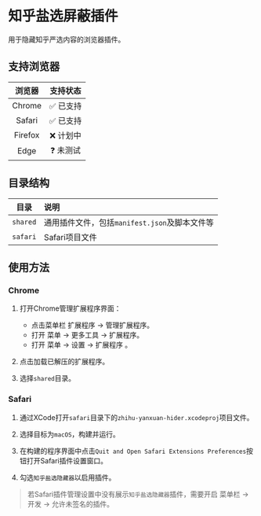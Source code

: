 # 知乎盐选屏蔽插件

用于隐藏知乎严选内容的浏览器插件。

## 支持浏览器

| 浏览器  |         支持状态          |
| :-----: | :-----------------------: |
| Chrome  | :white_check_mark: 已支持 |
| Safari  | :white_check_mark: 已支持 |
| Firefox |        :x: 计划中         |
|  Edge   |     :question: 未测试     |

## 目录结构

|   目录   | 说明                                          |
| :------: | :-------------------------------------------- |
| `shared` | 通用插件文件，包括`manifest.json`及脚本文件等 |
| `safari` | Safari项目文件                                |

## 使用方法

### Chrome

1. 打开Chrome管理扩展程序界面：

    - 点击菜单栏 扩展程序 -> 管理扩展程序。
    - 打开 菜单 -> 更多工具 -> 扩展程序。
    - 打开 菜单 -> 设置 -> 扩展程序 。

2. 点击加载已解压的扩展程序。

3. 选择`shared`目录。

### Safari

1. 通过XCode打开`safari`目录下的`zhihu-yanxuan-hider.xcodeproj`项目文件。

2. 选择目标为`macOS`，构建并运行。

3. 在构建的程序界面中点击`Quit and Open Safari Extensions Preferences`按钮打开Safari插件设置窗口。

4. 勾选`知乎盐选隐藏器`以启用插件。

> 若Safari插件管理设置中没有展示`知乎盐选隐藏器`插件，需要开启 菜单栏 -> 开发 -> 允许未签名的插件。
